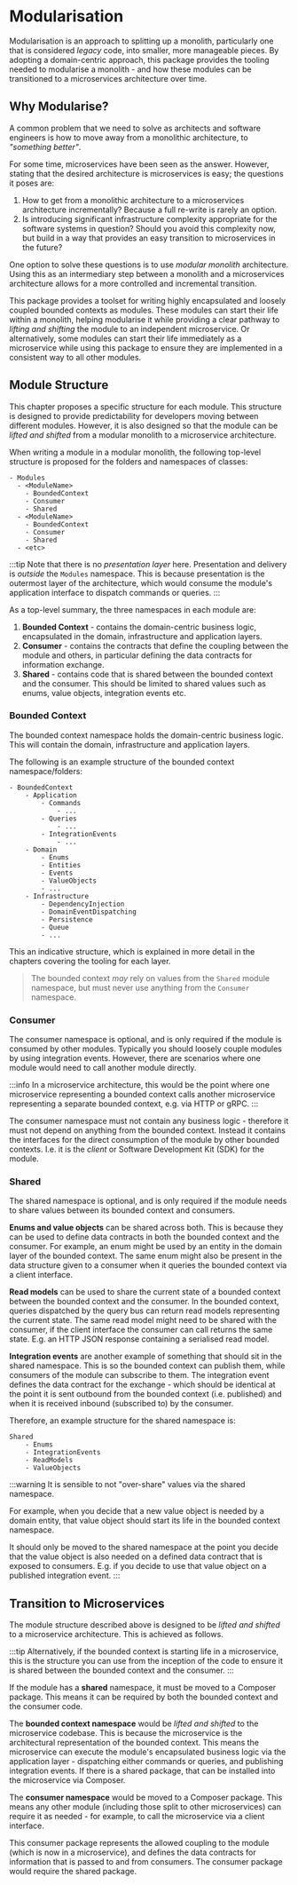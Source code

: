 # Modularisation

Modularisation is an approach to splitting up a monolith, particularly one that is considered _legacy_ code, into
smaller, more manageable pieces. By adopting a domain-centric approach, this package provides the tooling needed to
modularise a monolith - and how these modules can be transitioned to a microservices architecture over time.

## Why Modularise?

A common problem that we need to solve as architects and software engineers is how to move away from a monolithic
architecture, to _"something better"_.

For some time, microservices have been seen as the answer. However, stating that the desired architecture is
microservices is easy; the questions it poses are:

1. How to get from a monolithic architecture to a microservices architecture incrementally? Because a full re-write
   is rarely an option.
2. Is introducing significant infrastructure complexity appropriate for the software systems in question? Should you
   avoid this complexity now, but build in a way that provides an easy transition to microservices in the future?

One option to solve these questions is to use _modular monolith_ architecture. Using this as an intermediary step
between a monolith and a microservices architecture allows for a more controlled and incremental transition.

This package provides a toolset for writing highly encapsulated and loosely coupled bounded contexts as modules. These
modules can start their life within a monolith, helping modularise it while providing a clear pathway to
_lifting and shifting_ the module to an independent microservice. Or alternatively, some modules can start their life
immediately as a microservice while using this package to ensure they are implemented in a consistent way to all other
modules.

## Module Structure

This chapter proposes a specific structure for each module. This structure is designed to provide predictability for
developers moving between different modules. However, it is also designed so that the module can be _lifted and shifted_
from a modular monolith to a microservice architecture.

When writing a module in a modular monolith, the following top-level structure is proposed for the folders and
namespaces of classes:

```
- Modules
  - <ModuleName>
    - BoundedContext
    - Consumer
    - Shared
  - <ModuleName>
    - BoundedContext
    - Consumer
    - Shared
  - <etc>
```

:::tip
Note that there is no _presentation layer_ here. Presentation and delivery is _outside_ the `Modules` namespace. This is
because presentation is the outermost layer of the architecture, which would consume the module's application interface
to dispatch commands or queries.
:::

As a top-level summary, the three namespaces in each module are:

1. **Bounded Context** - contains the domain-centric business logic, encapsulated in the domain, infrastructure and
   application layers.
2. **Consumer** - contains the contracts that define the coupling between the module and others, in particular defining
   the data contracts for information exchange.
3. **Shared** - contains code that is shared between the bounded context and the consumer. This should be limited to
   shared values such as enums, value objects, integration events etc.

### Bounded Context

The bounded context namespace holds the domain-centric business logic. This will contain the domain, infrastructure
and application layers.

The following is an example structure of the bounded context namespace/folders:

```
- BoundedContext
    - Application
        - Commands
            - ...
        - Queries
            - ...
        - IntegrationEvents
            - ...
    - Domain
        - Enums
        - Entities
        - Events
        - ValueObjects
        - ...
    - Infrastructure
        - DependencyInjection
        - DomainEventDispatching
        - Persistence
        - Queue
        - ...
```

This an indicative structure, which is explained in more detail in the chapters covering the tooling for each layer.

> The bounded context _may_ rely on values from the `Shared` module namespace, but must never use anything from the
`Consumer` namespace.

### Consumer

The consumer namespace is optional, and is only required if the module is consumed by other modules. Typically
you should loosely couple modules by using integration events. However, there are scenarios where one module would
need to call another module directly.

:::info
In a microservice architecture, this would be the point where one microservice representing a bounded context calls
another microservice representing a separate bounded context, e.g. via HTTP or gRPC.
:::

The consumer namespace must not contain any business logic - therefore it must not depend on anything from the bounded
context. Instead it contains the interfaces for the direct consumption of the module by other bounded contexts. I.e.
it is the _client_ or Software Development Kit (SDK) for the module.

### Shared

The shared namespace is optional, and is only required if the module needs to share values between its bounded context
and consumers.

**Enums and value objects** can be shared across both. This is because they can be used to define data contracts in both
the bounded context and the consumer. For example, an enum might be used by an entity in the domain layer of the bounded
context. The same enum might also be present in the data structure given to a consumer when it queries the bounded
context via a client interface.

**Read models** can be used to share the current state of a bounded context between the bounded context and the consumer.
In the bounded context, queries dispatched by the query bus can return read models representing the current state.
The same read model might need to be shared with the consumer, if the client interface the consumer can call returns
the same state. E.g. an HTTP JSON response containing a serialised read model.

**Integration events** are another example of something that should sit in the shared namespace. This is so the
bounded context can publish them, while consumers of the module can subscribe to them. The integration event
defines the data contract for the exchange - which should be identical at the point it is sent outbound from the
bounded context (i.e. published) and when it is received inbound (subscribed to) by the consumer.

Therefore, an example structure for the shared namespace is:

```
Shared
    - Enums
    - IntegrationEvents
    - ReadModels
    - ValueObjects
```

:::warning
It is sensible to not "over-share" values via the shared namespace.

For example, when you decide that a new value object is needed by a domain entity, that value object should start its
life in the bounded context namespace.

It should only be moved to the shared namespace at the point you decide that
the value object is also needed on a defined data contract that is exposed to consumers. E.g. if you decide to use
that value object on a published integration event.
:::

## Transition to Microservices

The module structure described above is designed to be _lifted and shifted_ to a microservice architecture. This is
achieved as follows.

:::tip
Alternatively, if the bounded context is starting life in a microservice, this is the structure you can use from the
inception of the code to ensure it is shared between the bounded context and the consumer.
:::

If the module has a **shared** namespace, it must be moved to a Composer package. This means it can be required by both
the bounded context and the consumer code.

The **bounded context namespace** would be _lifted and shifted_ to the microservice codebase. This is because the
microservice is the architectural representation of the bounded context. This means the microservice can execute
the module's encapsulated business logic via the application layer - dispatching either commands or queries, and
publishing integration events. If there is a shared package, that can be installed into the microservice via Composer.

The **consumer namespace** would be moved to a Composer package. This means any other module (including those split to
other microservices) can require it as needed - for example, to call the microservice via a client interface.

This consumer package represents the allowed coupling to the module (which is now in a microservice), and defines the
data contracts for information that is passed to and from consumers. The consumer package would require the shared
package.
